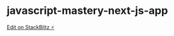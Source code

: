 # javascript-mastery-next-js-app

[Edit on StackBlitz ⚡️](https://stackblitz.com/edit/nextjs-5u1lma)